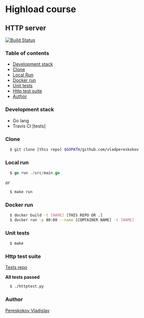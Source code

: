 # Highload course

## HTTP server

[![Build Status](https://travis-ci.org/vladpereskokov/Technopark_HighLoad-nginx.svg?branch=develop)](https://travis-ci.org/vladpereskokov/Technopark_HighLoad-nginx)  

### Table of contents
  * [Development stack](#dstack)  
  * [Clone](#clone)  
  * [Local Run](#lrun)  
  * [Docker run](#drun)  
  * [Unit tests](#utest)  
  * [Http test suite](#htest)  
  * [Author](#author)  

<a name="dstack"></a>
### Development stack

* Go lang
* Travis CI [tests]

<a name="clone"></a>
### Clone

```bash
  $ git clone [this repo] $GOPATH/github.com/vladpereskokov
```

<a name="lrun"></a>
### Local run

```go
  $ go run ./src/main.go
```  
*or*  
```bash
  $ make run
```

<a name="drun"></a>
### Docker run

```bash
  $ docker build -t [NAME] [THIS REPO OR .]
  $ docker run -p 80:80 --name [COMTAINER NAME] -t [NAME]
```  

<a name="utest"></a>
### Unit tests

```bash
  $ make
```

<a name="htest"></a>
### Http test suite

[Tests repo](https://github.com/init/http-test-suite)  

**All tests passed**  

```bash
  $ ./httptest.py
```

<a name="author"></a>
### Author  
[Pereskokov Vladislav](https://vladpereskokov.github.io/vladislav_pereskokov/)  
